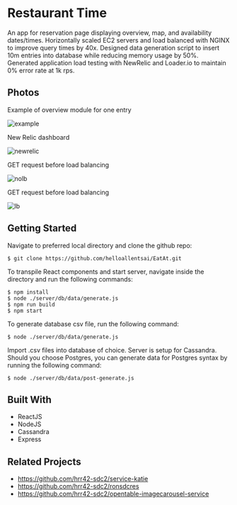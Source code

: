 # Restaurant Time
An app for reservation page displaying overview, map, and availability dates/times. Horizontally scaled EC2 servers and load balanced with NGINX to improve query times by 40x. Designed data generation script to insert 10m entries into database while reducing memory usage by 50%. Generated application load testing with NewRelic and Loader.io to maintain 0% error rate at 1k rps.

## Photos
Example of overview module for one entry

![example](../assets/example.jpg?raw=true)

New Relic dashboard

![newrelic](../assets/newrelic.png?raw=true)

GET request before load balancing

![nolb](../assets/nolb.png?raw=true)

GET request before load balancing

![lb](../assets/lb.png?raw=true)

## Getting Started

Navigate to preferred local directory and clone the github repo:

```
$ git clone https://github.com/helloallentsai/EatAt.git
```

To transpile React components and start server, navigate inside the directory and run the following commands:

```
$ npm install
$ node ./server/db/data/generate.js
$ npm run build
$ npm start
```

To generate database csv file, run the following command:

```
$ node ./server/db/data/generate.js
```



Import .csv files into database of choice. Server is setup for Cassandra. Should you choose Postgres, you can generate data for Postgres syntax by running the following command:

```
$ node ./server/db/data/post-generate.js
```

## Built With

 - ReactJS
 - NodeJS
 - Cassandra
 - Express

## Related Projects

  - https://github.com/hrr42-sdc2/service-katie
  - https://github.com/hrr42-sdc2/ronsdcres
  - https://github.com/hrr42-sdc2/opentable-imagecarousel-service